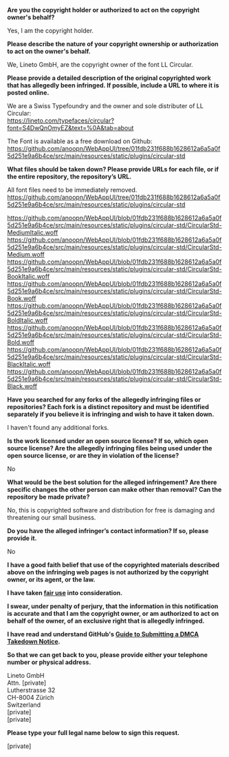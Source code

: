 **Are you the copyright holder or authorized to act on the copyright owner's behalf?**

Yes, I am the copyright holder.

**Please describe the nature of your copyright ownership or authorization to act on the owner's behalf.**

We, Lineto GmbH, are the copyright owner of the font LL Circular.

**Please provide a detailed description of the original copyrighted work that has allegedly been infringed. If possible, include a URL to where it is posted online.**

We are a Swiss Typefoundry and the owner and sole distributer of LL Circular:  
https://lineto.com/typefaces/circular?font=S4DwQnOmyEZ&text=%0A&tab=about

The Font is available as a free download on Github:  
https://github.com/anoopn/WebAppUI/tree/01fdb231f688b1628612a6a5a0f5d251e9a6b4ce/src/main/resources/static/plugins/circular-std

**What files should be taken down? Please provide URLs for each file, or if the entire repository, the repository’s URL.**

All font files need to be immediately removed.  
https://github.com/anoopn/WebAppUI/tree/01fdb231f688b1628612a6a5a0f5d251e9a6b4ce/src/main/resources/static/plugins/circular-std

https://github.com/anoopn/WebAppUI/blob/01fdb231f688b1628612a6a5a0f5d251e9a6b4ce/src/main/resources/static/plugins/circular-std/CircularStd-MediumItalic.woff  
https://github.com/anoopn/WebAppUI/blob/01fdb231f688b1628612a6a5a0f5d251e9a6b4ce/src/main/resources/static/plugins/circular-std/CircularStd-Medium.woff  
https://github.com/anoopn/WebAppUI/blob/01fdb231f688b1628612a6a5a0f5d251e9a6b4ce/src/main/resources/static/plugins/circular-std/CircularStd-BookItalic.woff  
https://github.com/anoopn/WebAppUI/blob/01fdb231f688b1628612a6a5a0f5d251e9a6b4ce/src/main/resources/static/plugins/circular-std/CircularStd-Book.woff  
https://github.com/anoopn/WebAppUI/blob/01fdb231f688b1628612a6a5a0f5d251e9a6b4ce/src/main/resources/static/plugins/circular-std/CircularStd-BoldItalic.woff  
https://github.com/anoopn/WebAppUI/blob/01fdb231f688b1628612a6a5a0f5d251e9a6b4ce/src/main/resources/static/plugins/circular-std/CircularStd-Bold.woff  
https://github.com/anoopn/WebAppUI/blob/01fdb231f688b1628612a6a5a0f5d251e9a6b4ce/src/main/resources/static/plugins/circular-std/CircularStd-BlackItalic.woff  
https://github.com/anoopn/WebAppUI/blob/01fdb231f688b1628612a6a5a0f5d251e9a6b4ce/src/main/resources/static/plugins/circular-std/CircularStd-Black.woff

**Have you searched for any forks of the allegedly infringing files or repositories? Each fork is a distinct repository and must be identified separately if you believe it is infringing and wish to have it taken down.**

I haven't found any additional forks.

**Is the work licensed under an open source license? If so, which open source license? Are the allegedly infringing files being used under the open source license, or are they in violation of the license?**

No

**What would be the best solution for the alleged infringement? Are there specific changes the other person can make other than removal? Can the repository be made private?**

No, this is copyrighted software and distribution for free is damaging and threatening our small business.

**Do you have the alleged infringer’s contact information? If so, please provide it.**

No

**I have a good faith belief that use of the copyrighted materials described above on the infringing web pages is not authorized by the copyright owner, or its agent, or the law.**

**I have taken <a href="https://www.lumendatabase.org/topics/22">fair use</a> into consideration.**

**I swear, under penalty of perjury, that the information in this notification is accurate and that I am the copyright owner, or am authorized to act on behalf of the owner, of an exclusive right that is allegedly infringed.**

**I have read and understand GitHub's <a href="https://docs.github.com/articles/guide-to-submitting-a-dmca-takedown-notice/">Guide to Submitting a DMCA Takedown Notice</a>.**

**So that we can get back to you, please provide either your telephone number or physical address.**

Lineto GmbH  
Attn. [private]  
Lutherstrasse 32  
CH-8004 Zürich  
Switzerland  
[private]  
[private]

**Please type your full legal name below to sign this request.**

[private]
